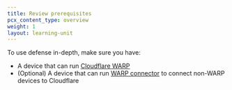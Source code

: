 ```yaml
---
title: Review prerequisites
pcx_content_type: overview
weight: 1
layout: learning-unit
---
```


To use defense in-depth, make sure you have:

- A device that can run [Cloudflare WARP](/cloudflare-one/connections/connect-devices/warp/)
- (Optional) A device that can run [WARP connector](/cloudflare-one/connections/connect-networks/private-net/warp-connector/) to connect non-WARP devices to Cloudflare
